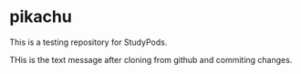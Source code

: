 # pikachu
This is a testing repository for StudyPods.

THis is the text message after cloning from github and commiting changes.